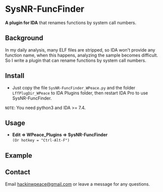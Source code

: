 # SysNR-FuncFinder
**A plugin for IDA** that renames functions by system call numbers.
## Background
In my daily analysis, many ELF files are stripped, so IDA won't provide any function name, when this happens, analyzing the sample becomes difficult. So I write a plugin that can rename functions by system call numbers.
## Install
- Just copy the file `SysNR-FuncFinder_WPeace.py` and the folder `LffPlugDir_WPeace` to IDA Plugins folder, then restart IDA Pro to use SysNR-FuncFinder.

`NOTE`: You need python3 and IDA >= 7.4.
## Usage
- **Edit $\Rightarrow$ WPeace_Plugins $\Rightarrow$ SysNR-FuncFinder**  
`(Or hotkey = "Ctrl-Alt-F")`
## Example

## Contact
Email hackinwpeace@gmail.com or leave a message for any questions.

